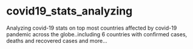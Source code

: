 # covid19_stats_analyzing
Analyzing covid-19 stats on top most countries affected by covid-19 pandemic across the globe..including 6 countries with confirmed cases, deaths and recovered cases and more... 
